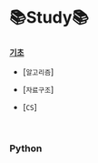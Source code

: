# 📚Study📚

### [`기초`](https://github.com/HiMyNameIsDavidKim/Study/tree/main/Python)
  - [`알고리즘`]

  - [`자료구조`]
  
  - [`CS`]

<br>

### Python




